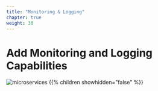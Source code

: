 ```yaml
---
title: "Monitoring & Logging"
chapter: true
weight: 30
---
```


# Add Monitoring and Logging Capabilities

![microservices](/images/crystal.svg)
{{% children showhidden="false" %}}
